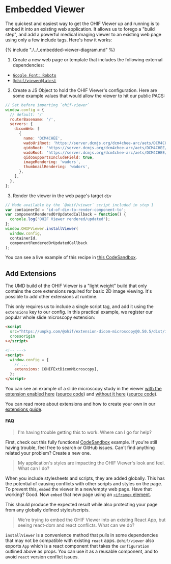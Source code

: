 # Embedded Viewer

The quickest and easiest way to get the OHIF Viewer up and running is to embed
it into an existing web application. It allows us to forego a "build step", and
add a powerful medical imaging viewer to an existing web page using only a few
include tags. Here's how it works:

{% include "./../_embedded-viewer-diagram.md" %}

1. Create a new web page or template that includes the following external
   dependencies:

<ul>
  <li>
    <a href="https://fonts.googleapis.com/css?family=Roboto:100,300,400,500,700&display=swap">
      <code>Google Font: Roboto</code>
    </a>
  </li>
  <li>
    <a href="https://unpkg.com/@ohif/viewer">
      <code>@ohif/viewer@latest</code>
    </a>
  </li>
</ul>

<ol start="2">
  <li>Create a JS Object to hold the OHIF Viewer's configuration. Here are some
   example values that would allow the viewer to hit our public PACS:</li>
</ol>

```js
// Set before importing `ohif-viewer`
window.config = {
  // default: '/'
  routerBasename: '/',
  servers: {
    dicomWeb: [
      {
        name: 'DCM4CHEE',
        wadoUriRoot: 'https://server.dcmjs.org/dcm4chee-arc/aets/DCM4CHEE/wado',
        qidoRoot: 'https://server.dcmjs.org/dcm4chee-arc/aets/DCM4CHEE/rs',
        wadoRoot: 'https://server.dcmjs.org/dcm4chee-arc/aets/DCM4CHEE/rs',
        qidoSupportsIncludeField: true,
        imageRendering: 'wadors',
        thumbnailRendering: 'wadors',
      },
    ],
  },
};
```

<ol start="3"><li>
  Render the viewer in the web page's target <code>div</code>
</li></ol>

```js
// Made available by the `@ohif/viewer` script included in step 1
var containerId = 'id-of-div-to-render-component-to';
var componentRenderedOrUpdatedCallback = function() {
  console.log('OHIF Viewer rendered/updated');
};
window.OHIFViewer.installViewer(
  window.config,
  containerId,
  componentRenderedOrUpdatedCallback
);
```

You can see a live example of this recipe in [this CodeSandbox][code-sandbox].

## Add Extensions

The UMD build of the OHIF Viewer is a "light weight" build that only contains
the core extensions required for basic 2D image viewing. It's possible to add
other extensions at runtime.

This only requires us to include a single script tag, and add it using the
`extensions` key to our config. In this practical example, we register our
popular whole slide microscopy extension:

```html
<script
  src="https://unpkg.com/@ohif/extension-dicom-microscopy@0.50.5/dist/index.umd.js"
  crossorigin
></script>

<!-- --->
<script>
  window.config = {
    // ...
    extensions: [OHIFExtDicomMicroscopy],
  };
</script>
```

You can see an example of a slide microscopy study in the viewer [with the
extension enabled here][whole-slide-ext-demo] ([source code][ext-code-sandbox])
and [without it here][whole-slide-base-demo] ([source code][code-sandbox]).

You can read more about extensions and how to create your own in our
[extensions guide](/advanced/extensions.md).

#### FAQ

> I'm having trouble getting this to work. Where can I go for help?

First, check out this fully functional [CodeSandbox][code-sandbox] example. If
you're still having trouble, feel free to search or GitHub issues. Can't find
anything related your problem? Create a new one.

> My application's styles are impacting the OHIF Viewer's look and feel. What
> can I do?

When you include stylesheets and scripts, they are added globally. This has the
potential of causing conflicts with other scripts and styles on the page. To
prevent this, `embed` the viewer in a new/empty web page. Have that working?
Good. Now `embed` that new page using an
[`<iframe>` element](https://developer.mozilla.org/en-US/docs/Web/HTML/Element/iframe).

This should produce the expected result while also protecting your page from any
globally defined styles/scripts.

> We're trying to embed the OHIF Viewer into an existing React App, but seeing
> react-dom and react conflicts. What can we do?

`installViewer` is a convenience method that pulls in some dependencies that may
not be compatible with existing `react` apps. `@ohif/viewer` also exports `App`
which is a react component that takes the `configuration` outlined above as
props. You can use it as a reusable component, and to avoid `react` version
conflict issues.

<!--
  LINKS
  -->

<!-- prettier-ignore-start -->
[code-sandbox]: https://codesandbox.io/s/ohif-script-tag-v103-iniiu
[whole-slide-base-demo]: https://iniiu.csb.app/viewer/1.2.392.200140.2.1.1.1.2.799008771.2020.1519719354.757
[ext-code-sandbox]: https://codesandbox.io/s/ohif-script-tag-v103-runtime-extensions-34bw5
[whole-slide-ext-demo]: https://34bw5.csb.app/viewer/1.2.392.200140.2.1.1.1.2.799008771.2448.1519719572.518
<!-- prettier-ignore-end -->
